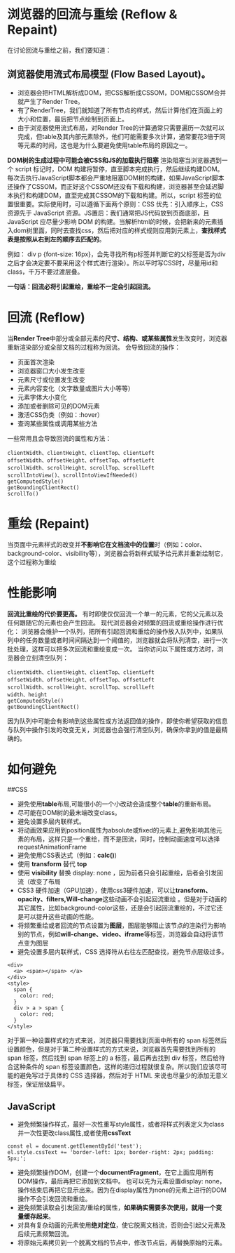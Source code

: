 # 浏览器的回流与重绘 (Reflow & Repaint)
在讨论回流与重绘之前，我们要知道：

## 浏览器使用流式布局模型 (Flow Based Layout)。
- 浏览器会把HTML解析成DOM，把CSS解析成CSSOM，DOM和CSSOM合并就产生了Render Tree。
- 有了RenderTree，我们就知道了所有节点的样式，然后计算他们在页面上的大小和位置，最后把节点绘制到页面上。
- 由于浏览器使用流式布局，对Render Tree的计算通常只需要遍历一次就可以完成，但table及其内部元素除外，他们可能需要多次计算，通常要花3倍于同等元素的时间，这也是为什么要避免使用table布局的原因之一。

**DOM树的生成过程中可能会被CSS和JS的加载执行阻塞**
渲染阻塞当浏览器遇到一个 script 标记时，DOM 构建将暂停，直至脚本完成执行，然后继续构建DOM。每次去执行JavaScript脚本都会严重地阻塞DOM树的构建，如果JavaScript脚本还操作了CSSOM，而正好这个CSSOM还没有下载和构建，浏览器甚至会延迟脚本执行和构建DOM，直至完成其CSSOM的下载和构建。所以，script 标签的位置很重要。实际使用时，可以遵循下面两个原则：CSS 优先：引入顺序上，CSS 资源先于 JavaScript 资源。JS置后：我们通常把JS代码放到页面底部，且JavaScript 应尽量少影响 DOM 的构建。当解析html的时候，会把新来的元素插入dom树里面，同时去查找css，然后把对应的样式规则应用到元素上，**查找样式表是按照从右到左的顺序去匹配的**。

例如： div p {font-size: 16px}，会先寻找所有p标签并判断它的父标签是否为div之后才会决定要不要采用这个样式进行渲染）。所以平时写CSS时，尽量用id和class，千万不要过渡层叠。

**一句话：回流必将引起重绘，重绘不一定会引起回流。**

# 回流 (Reflow)
当**Render Tree**中部分或全部元素的**尺寸、结构、或某些属性**发生改变时，浏览器重新渲染部分或全部文档的过程称为回流。
会导致回流的操作：

- 页面首次渲染
- 浏览器窗口大小发生改变
- 元素尺寸或位置发生改变
- 元素内容变化（文字数量或图片大小等等）
- 元素字体大小变化
- 添加或者删除可见的DOM元素
- 激活CSS伪类（例如：:hover）
- 查询某些属性或调用某些方法

一些常用且会导致回流的属性和方法：
```
clientWidth、clientHeight、clientTop、clientLeft
offsetWidth、offsetHeight、offsetTop、offsetLeft
scrollWidth、scrollHeight、scrollTop、scrollLeft
scrollIntoView()、scrollIntoViewIfNeeded()
getComputedStyle()
getBoundingClientRect()
scrollTo()
```

# 重绘 (Repaint)
当页面中元素样式的改变并**不影响它在文档流中的位置**时（例如：color、background-color、visibility等），浏览器会将新样式赋予给元素并重新绘制它，这个过程称为重绘

# 性能影响
**回流比重绘的代价要更高。**
有时即使仅仅回流一个单一的元素，它的父元素以及任何跟随它的元素也会产生回流。
现代浏览器会对频繁的回流或重绘操作进行优化：
浏览器会维护一个队列，把所有引起回流和重绘的操作放入队列中，如果队列中的任务数量或者时间间隔达到一个阈值的，浏览器就会将队列清空，进行一次批处理，这样可以把多次回流和重绘变成一次。
当你访问以下属性或方法时，浏览器会立刻清空队列：
```
clientWidth、clientHeight、clientTop、clientLeft
offsetWidth、offsetHeight、offsetTop、offsetLeft
scrollWidth、scrollHeight、scrollTop、scrollLeft
width、height
getComputedStyle()
getBoundingClientRect()
```

因为队列中可能会有影响到这些属性或方法返回值的操作，即使你希望获取的信息与队列中操作引发的改变无关，浏览器也会强行清空队列，确保你拿到的值是最精确的。

# 如何避免
##CSS

- 避免使用**table**布局,可能很小的一个小改动会造成整个**table**的重新布局。
- 尽可能在DOM树的最末端改变class。
- 避免设置多层内联样式。
- 将动画效果应用到position属性为absolute或fixed的元素上,避免影响其他元素的布局，这样只是一个重绘，而不是回流，同时，控制动画速度可以选择 requestAnimationFrame
- 避免使用CSS表达式（例如：**calc()**)
- 使用 **transform** 替代 **top**
- 使用 **visibility** 替换 display: none ，因为前者只会引起重绘，后者会引发回流（改变了布局
- CSS3 硬件加速（GPU加速），使用css3硬件加速，可以让**transform、opacity、filters,Will-change**这些动画不会引起回流重绘 。但是对于动画的其它属性，比如background-color这些，还是会引起回流重绘的，不过它还是可以提升这些动画的性能。
- 将频繁重绘或者回流的节点设置为**图层**，图层能够阻止该节点的渲染行为影响别的节点，例如**will-change、video、iframe**等标签，浏览器会自动将该节点变为图层
- 避免设置多层内联样式，CSS 选择符从右往左匹配查找，避免节点层级过多。
```
<div>
  <a> <span></span> </a>
</div>
<style>
  span {
    color: red;
  }
  div > a > span {
    color: red;
  }
</style>
```
对于第一种设置样式的方式来说，浏览器只需要找到页面中所有的 span 标签然后设置颜色，但是对于第二种设置样式的方式来说，浏览器首先需要找到所有的 span 标签，然后找到 span 标签上的 a 标签，最后再去找到 div 标签，然后给符合这种条件的 span 标签设置颜色，这样的递归过程就很复杂。所以我们应该尽可能的避免写过于具体的 CSS 选择器，然后对于 HTML 来说也尽量少的添加无意义标签，保证层级扁平。

## JavaScript

- 避免频繁操作样式，最好一次性重写style属性，或者将样式列表定义为class并一次性更改class属性,或者使用**cssText**
```
const el = document.getElementById('test');
el.style.cssText += 'border-left: 1px; border-right: 2px; padding: 5px;';
```
- 避免频繁操作DOM，创建一个**documentFragment**，在它上面应用所有DOM操作，最后再把它添加到文档中。
也可以先为元素设置display: none，操作结束后再把它显示出来。因为在display属性为none的元素上进行的DOM操作不会引发回流和重绘。
- 避免频繁读取会引发回流/重绘的属性，**如果确实需要多次使用，就用一个变量缓存起来**。
- 对具有复杂动画的元素使用**绝对定位**，使它脱离文档流，否则会引起父元素及后续元素频繁回流。
- 将原始元素拷贝到一个脱离文档的节点中，修改节点后，再替换原始的元素。